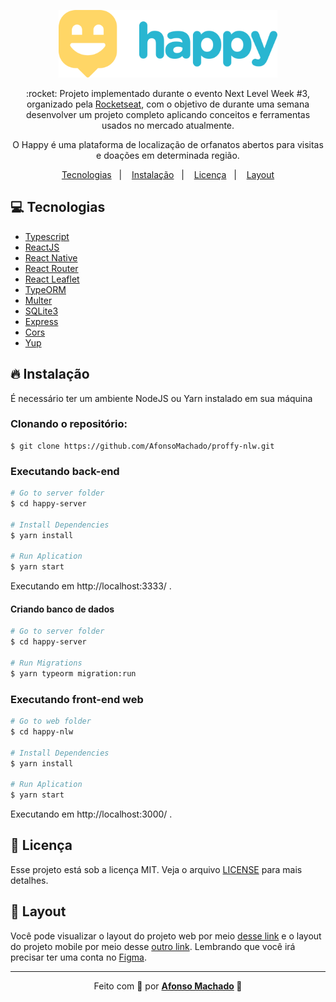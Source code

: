 <p align="center">
   <img src="https://github.com/AfonsoMachado/happy-nlw/blob/master/.github/logo.svg" alt="Turma" width="350"/>   
</p>

<p align="center">:rocket: Projeto implementado durante o evento Next Level Week #3, organizado pela <a href="https://rocketseat.com.br/">Rocketseat</a>, com o objetivo de durante uma semana desenvolver um projeto completo aplicando conceitos e ferramentas usados no mercado atualmente.</p>

<p align="center">O Happy é uma plataforma de localização de orfanatos abertos para visitas e doações em determinada região.</p>

<p align="center">
  <a href="#computer-tecnologias">Tecnologias</a>&nbsp;&nbsp;&nbsp;|&nbsp;&nbsp;&nbsp;
  <a href="#fire-instalação">Instalação</a>&nbsp;&nbsp;&nbsp;|&nbsp;&nbsp;&nbsp;
  <a href="#memo-licença">Licença</a>&nbsp;&nbsp;&nbsp;|&nbsp;&nbsp;&nbsp;
  <a href="#bookmark-layout">Layout</a>
</p>

## :computer: Tecnologias

<ul>
 <li><a href="https://www.typescriptlang.org/">Typescript</a></li>
  <li><a href="https://reactjs.org/">ReactJS</a></li>
  <li><a href="https://reactnative.dev/">React Native</a></li>
  <li><a href="https://reactrouter.com/">React Router</a></li>
  <li><a href="https://react-leaflet.js.org/">React Leaflet</a></li>
  <li><a href="https://typeorm.io/#/">TypeORM</a></li>
  <li><a href="https://typehttps://github.com/expressjs/multer#readme">Multer</a></li>
  <li><a href="https://github.com/mapbox/node-sqlite3">SQLite3</a></li>
   <li><a href="http://expressjs.com/">Express</a></li>
   <li><a href="https://github.com/expressjs/cors#readme">Cors</a></li>
   <li><a href="https://github.com/jquense/yup">Yup</a></li>
</ul>

## :fire: Instalação

É necessário ter um ambiente NodeJS ou Yarn instalado em sua máquina

### Clonando o repositório:

```
$ git clone https://github.com/AfonsoMachado/proffy-nlw.git
```

### Executando back-end

```bash
# Go to server folder
$ cd happy-server

# Install Dependencies
$ yarn install

# Run Aplication
$ yarn start
```

Executando em http://localhost:3333/ .

#### Criando banco de dados

```bash
# Go to server folder
$ cd happy-server

# Run Migrations
$ yarn typeorm migration:run
```

### Executando front-end web

```bash
# Go to web folder
$ cd happy-nlw

# Install Dependencies
$ yarn install

# Run Aplication
$ yarn start
```

Executando em http://localhost:3000/ .

## :memo: Licença

Esse projeto está sob a licença MIT. Veja o arquivo [LICENSE](LICENSE) para mais detalhes.

## :bookmark: Layout

Você pode visualizar o layout do projeto web por meio [desse link](https://www.figma.com/file/mmdHBtnZ6K6KW98aA20wFX/Happy-Web-Copy) e o layout do projeto mobile por meio desse [outro link](https://www.figma.com/file/mCXfuFnhFSiIONhkYjyLYO/Happy-Mobile-Copy). Lembrando que você irá precisar ter uma conta no [Figma](http://figma.com/).

---

<p align="center">Feito com 💜 por <strong><a href="https://www.linkedin.com/in/AfonsoMachado/">Afonso Machado</a> 🥰 </strong> </p>
